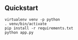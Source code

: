 ## Quickstart

	virtualenv venv -p python
	. venv/bin/activate
	pip install -r requirements.txt
	python app.py